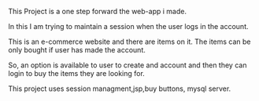 This Project is a one step forward the web-app i made.

In this I am trying to maintain a session when the user logs in the account.

This is an e-commerce website and there are items on it. The items can be only bought if user has made the account. 

So, an option is available to user to create and account and then they can login to buy the items they are looking for.

This project uses session managment,jsp,buy buttons, mysql server.
